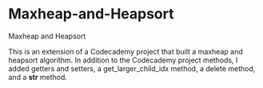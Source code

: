 # Maxheap-and-Heapsort
Maxheap and Heapsort

This is an extension of a Codecademy project that built a maxheap and heapsort algorithm.  In addition to the Codecademy project methods, I added getters and setters, a get_larger_child_idx method, a delete method, and a __str__ method.
